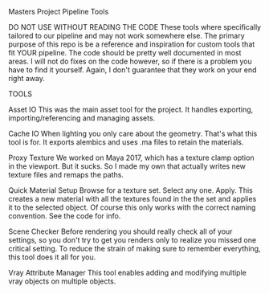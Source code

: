 Masters Project Pipeline Tools


DO NOT USE WITHOUT READING THE CODE
These tools where specifically tailored to our pipeline and may not work somewhere else.
The primary purpose of this repo is be a reference and inspiration for custom tools that fit YOUR pipeline.
The code should be pretty well documented in most areas. I will not do fixes on the code however, so if there is a problem you have to find it yourself.
Again, I don't guarantee that they work on your end right away.


TOOLS

Asset IO
This was the main asset tool for the project. It handles exporting, importing/referencing and managing assets. 

Cache IO
When lighting you only care about the geometry. That's what this tool is for. It exports alembics and uses .ma files to retain the materials.

Proxy Texture
We worked on Maya 2017, which has a texture clamp option in the viewport. But it sucks. 
So I made my own that actually writes new texture files and remaps the paths.

Quick Material Setup
Browse for a texture set. Select any one. Apply. This creates a new material with all the textures found in the the set and applies it to the selected object. Of course this only works with the correct naming convention. See the code for info.

Scene Checker
Before rendering you should really check all of your settings, so you don't try to get you renders only to realize you missed one critical setting. To reduce the strain of making sure to remember everything, this tool does it all for you. 

Vray Attribute Manager
This tool enables adding and modifying multiple vray objects on multiple objects.